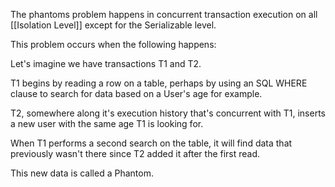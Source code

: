 
The phantoms problem happens in concurrent transaction execution on all [[Isolation Level]] except for the Serializable level.

This problem occurs when the following happens:

Let's imagine we have transactions T1 and T2.

T1 begins by reading a row on a table, perhaps by using an SQL WHERE clause to search for data based on a User's age for example.

T2, somewhere along it's execution history that's concurrent with T1, inserts a new user with the same age T1 is looking for.

When T1 performs a second search on the table, it will find data that previously wasn't there since T2 added it after the first read.

This new data is called a Phantom.
